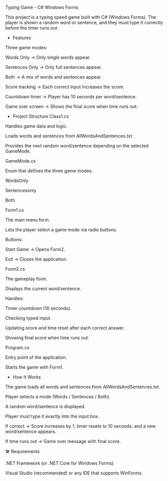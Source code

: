 Typing Game - C# Windows Forms

This project is a typing speed game built with C# (Windows Forms).
The player is shown a random word or sentence, and they must type it correctly before the timer runs out.

- Features

Three game modes:

Words Only → Only single words appear.

Sentences Only → Only full sentences appear.

Both → A mix of words and sentences appear.

Score tracking → Each correct input increases the score.

Countdown timer → Player has 10 seconds per word/sentence.

Game over screen → Shows the final score when time runs out.

- Project Structure
Class1.cs

Handles game data and logic.

Loads words and sentences from AllWordsAndSentences.txt.

Provides the next random word/sentence depending on the selected GameMode.

GameMode.cs

Enum that defines the three game modes:

WordsOnly

Sentencesonly

Both

Form1.cs

The main menu form.

Lets the player select a game mode via radio buttons.

Buttons:

Start Game → Opens Form2.

Exit → Closes the application.

Form2.cs

The gameplay form.

Displays the current word/sentence.

Handles:

Timer countdown (10 seconds).

Checking typed input.

Updating score and time reset after each correct answer.

Showing final score when time runs out.

Program.cs

Entry point of the application.

Starts the game with Form1.

- How It Works

The game loads all words and sentences from AllWordsAndSentences.txt.

Player selects a mode (Words / Sentences / Both).

A random word/sentence is displayed.

Player must type it exactly into the input box.

If correct → Score increases by 1, timer resets to 10 seconds, and a new word/sentence appears.

If time runs out → Game over message with final score.

🛠️ Requirements

.NET Framework (or .NET Core for Windows Forms).

Visual Studio (recommended) or any IDE that supports WinForms.
